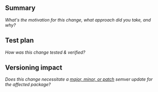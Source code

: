 <!-- Thanks for contributing to Webviz! To help us understand and review your PR, be sure to fill out the following sections: -->

## Summary

_What's the motivation for this change, what approach did you take, and why?_

## Test plan

_How was this change tested & verified?_

## Versioning impact

_Does this change necessitate a [major, minor, or patch](https://semver.org/) semver update for the affected package?_
